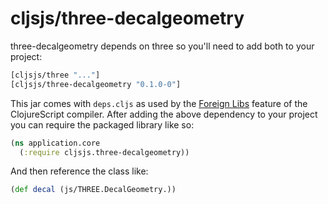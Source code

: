 # cljsjs/three-decalgeometry

three-decalgeometry depends on three so you'll need to add both to your project:

[](dependency)
```clojure
[cljsjs/three "..."]
[cljsjs/three-decalgeometry "0.1.0-0"]
```
[](/dependency)

This jar comes with `deps.cljs` as used by the [Foreign Libs][flibs] feature
of the ClojureScript compiler. After adding the above dependency to your project
you can require the packaged library like so:

```clojure
(ns application.core
  (:require cljsjs.three-decalgeometry))
```

And then reference the class like:

```clojure
(def decal (js/THREE.DecalGeometry.))
```

[flibs]: https://github.com/clojure/clojurescript/wiki/Packaging-Foreign-Dependencies
